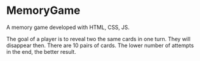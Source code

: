 # MemoryGame
A memory game developed with HTML, CSS, JS.

The goal of a player is to reveal two the same cards in one turn. They will disappear then. There are 10 pairs of cards. The lower number of attempts in the end, the better result. 
